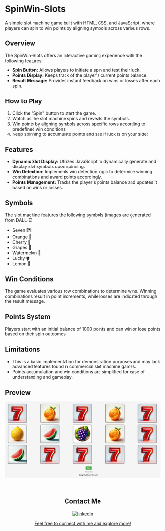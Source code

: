 # SpinWin-Slots

A simple slot machine game built with HTML, CSS, and JavaScript, where players can spin to win points by aligning symbols across various rows.

## Overview

The SpinWin-Slots offers an interactive gaming experience with the following features:

- **Spin Button:** Allows players to initiate a spin and test their luck.
- **Points Display:** Keeps track of the player's current points balance.
- **Result Message:** Provides instant feedback on wins or losses after each spin.

## How to Play

1. Click the "Spin" button to start the game.
2. Watch as the slot machine spins and reveals the symbols.
3. Win points by aligning symbols across specific rows according to predefined win conditions.
4. Keep spinning to accumulate points and see if luck is on your side!

## Features

- **Dynamic Slot Display:** Utilizes JavaScript to dynamically generate and display slot symbols upon spinning.
- **Win Detection:** Implements win detection logic to determine winning combinations and award points accordingly.
- **Points Management:** Tracks the player's points balance and updates it based on wins or losses.

## Symbols

The slot machine features the following symbols (images are generated from DALL-E):
- Seven 7️⃣
- Orange 🍊
- Cherry 🍒
- Grapes 🍇
- Watermelon 🍉
- Lucky 🍀
- Lemon 🍋

## Win Conditions

The game evaluates various row combinations to determine wins. Winning combinations result in point increments, while losses are indicated through the result message.

## Points System

Players start with an initial balance of 1000 points and can win or lose points based on their spin outcomes.

## Limitations

- This is a basic implementation for demonstration purposes and may lack advanced features found in commercial slot machine games.
- Points accumulation and win conditions are simplified for ease of understanding and gameplay.

## Preview

![Slot Machine Preview](SpinWin-Slots.png)

<br>
<!-- Connect with me -->
<h2 align="center">Contact Me</h2>
<!--icons and links-->
<p align="center">
  <a href="https://www.linkedin.com/in/mateo1mc/" target="blank"><img align="center" src="https://user-images.githubusercontent.com/88904952/234979284-68c11d7f-1acc-4f0c-ac78-044e1037d7b0.png" alt="linkedin" height="50" width="50" /><p align="center">Feel free to connect with me and explore more!</p></a>
</p>
<br
